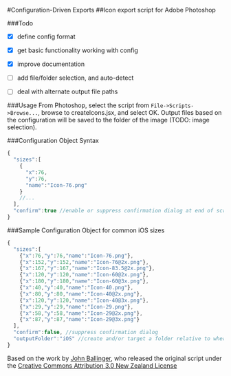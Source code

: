 #Configuration-Driven Exports
##Icon export script for Adobe Photoshop

###Todo
- [x] define config format
- [x] get basic functionality working with config
- [x] improve documentation
- [ ] add file/folder selection, and auto-detect
- [ ] deal with alternate output file paths


###Usage
From Photoshop, select the script from `File->Scripts->Browse...`, browse to createIcons.jsx, and select OK. Output files based on the configuration will be saved to the folder of the image (TODO: image selection).

###Configuration Object Syntax
```javascript
{
  "sizes":[
    {
      "x":76,
      "y":76,
      "name":"Icon-76.png"
    }
    //...
  ],
  "confirm":true //enable or suppress confirmation dialog at end of script
}
```

###Sample Configuration Object for common iOS sizes
```javascript
{
  "sizes":[
    {"x":76,"y":76,"name":"Icon-76.png"},
    {"x":152,"y":152,"name":"Icon-76@2x.png"},
    {"x":167,"y":167,"name":"Icon-83.5@2x.png"},
    {"x":120,"y":120,"name":"Icon-60@2x.png"},
    {"x":180,"y":180,"name":"Icon-60@3x.png"},
    {"x":40,"y":40,"name":"Icon-40.png"},
    {"x":80,"y":80,"name":"Icon-40@2x.png"},
    {"x":120,"y":120,"name":"Icon-40@3x.png"},
    {"x":29,"y":29,"name":"Icon-29.png"},
    {"x":58,"y":58,"name":"Icon-29@2x.png"},
    {"x":87,"y":87,"name":"Icon-29@3x.png"}
  ],
  "confirm":false, //suppress confirmation dialog
  "outputFolder":"iOS" //create and/or target a folder relative to where the .psd is located
}
```



Based on the work by [John Ballinger](https://twitter.com/sponno), who released the original script under the [Creative Commons Attribution 3.0 New Zealand License](http://creativecommons.org/licenses/by/3.0/nz/)
